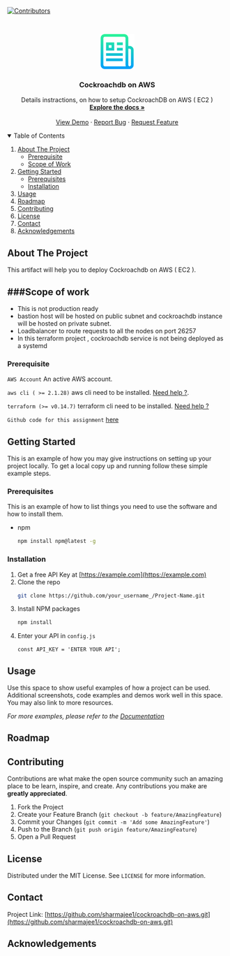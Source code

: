 <!--
*** Thanks for checking out the Best-README-Template. If you have a suggestion
*** that would make this better, please fork the repo and create a pull request
*** or simply open an issue with the tag "enhancement".
*** Thanks again! Now go create something AMAZING! :D
-->



<!-- PROJECT SHIELDS -->
<!--
*** I'm using markdown "reference style" links for readability.
*** Reference links are enclosed in brackets [ ] instead of parentheses ( ).
*** See the bottom of this document for the declaration of the reference variables
*** for contributors-url, forks-url, etc. This is an optional, concise syntax you may use.
*** https://www.markdownguide.org/basic-syntax/#reference-style-links
-->
[![Contributors][contributors-shield]][contributors-url]


<!-- PROJECT LOGO -->
<br />
<p align="center">
  <a href="https://github.com/sharmajee1/cockroachdb-on-aws.git">
    <img src="images/logo.png" alt="Logo" width="80" height="80">
  </a>

  <h3 align="center">Cockroachdb on AWS</h3>

  <p align="center">
    Details instractions, on how to setup CockroachDB on AWS ( EC2 )
    <br />
    <a href="https://github.com/sharmajee1/cockroachdb-on-aws.git"><strong>Explore the docs »</strong></a>
    <br />
    <br />
    <a href="https://github.com/sharmajee1/cockroachdb-on-aws.git">View Demo</a>
    ·
    <a href="https://github.com/sharmajee1/cockroachdb-on-aws.git/issues">Report Bug</a>
    ·
    <a href="https://github.com/sharmajee1/cockroachdb-on-aws.git/issues">Request Feature</a>
  </p>
</p>



<!-- TABLE OF CONTENTS -->
<details open="open">
  <summary>Table of Contents</summary>
  <ol>
    <li>
      <a href="#about-the-project">About The Project</a>
      <ul>
        <li><a href="#prerequisite">Prerequisite</a></li>
        <li><a href="#sow">Scope of Work</a></li>
      </ul>
    </li>
    <li>
      <a href="#getting-started">Getting Started</a>
      <ul>
        <li><a href="#prerequisites">Prerequisites</a></li>
        <li><a href="#installation">Installation</a></li>
      </ul>
    </li>
    <li><a href="#usage">Usage</a></li>
    <li><a href="#roadmap">Roadmap</a></li>
    <li><a href="#contributing">Contributing</a></li>
    <li><a href="#license">License</a></li>
    <li><a href="#contact">Contact</a></li>
    <li><a href="#acknowledgements">Acknowledgements</a></li>
  </ol>
</details>



<!-- ABOUT THE PROJECT -->
## About The Project

This artifact will help you to deploy Cockroachdb on AWS ( EC2 ).

###Scope of work
-------------
* This is not production ready
* bastion host will be hosted on public subnet and cockroachdb instance will be hosted on private subnet.
* Loadbalancer to route requests to all the nodes on port 26257
* In this terraform project , cockroachdb service is not being deployed as a systemd


### Prerequisite

`AWS Account` An active AWS account.

`aws cli ( >= 2.1.28)` aws cli need to be installed. [Need help ?](https://aws.amazon.com/cli/).

`terraform (>= v0.14.7)`  terraform cli need to be installed. [Need help ?](https://www.terraform.io/downloads.html)

`Github code for this assignment` [here](https://github.com/sharmajee1/cockroachdb-on-aws.git)


<!-- GETTING STARTED -->
## Getting Started

This is an example of how you may give instructions on setting up your project locally.
To get a local copy up and running follow these simple example steps.

### Prerequisites

This is an example of how to list things you need to use the software and how to install them.
* npm
  ```sh
  npm install npm@latest -g
  ```

### Installation

1. Get a free API Key at [https://example.com](https://example.com)
2. Clone the repo
   ```sh
   git clone https://github.com/your_username_/Project-Name.git
   ```
3. Install NPM packages
   ```sh
   npm install
   ```
4. Enter your API in `config.js`
   ```JS
   const API_KEY = 'ENTER YOUR API';
   ```



<!-- USAGE EXAMPLES -->
## Usage

Use this space to show useful examples of how a project can be used. Additional screenshots, code examples and demos work well in this space. You may also link to more resources.

_For more examples, please refer to the [Documentation](https://example.com)_



<!-- ROADMAP -->
## Roadmap


<!-- CONTRIBUTING -->
## Contributing

Contributions are what make the open source community such an amazing place to be learn, inspire, and create. Any contributions you make are **greatly appreciated**.

1. Fork the Project
2. Create your Feature Branch (`git checkout -b feature/AmazingFeature`)
3. Commit your Changes (`git commit -m 'Add some AmazingFeature'`)
4. Push to the Branch (`git push origin feature/AmazingFeature`)
5. Open a Pull Request



<!-- LICENSE -->
## License

Distributed under the MIT License. See `LICENSE` for more information.



<!-- CONTACT -->
## Contact

Project Link: [https://github.com/sharmajee1/cockroachdb-on-aws.git](https://github.com/sharmajee1/cockroachdb-on-aws.git)



<!-- ACKNOWLEDGEMENTS -->
## Acknowledgements

<!-- MARKDOWN LINKS & IMAGES -->
<!-- https://www.markdownguide.org/basic-syntax/#reference-style-links -->
[contributors-shield]: https://img.shields.io/github/contributors/othneildrew/Best-README-Template.svg?style=for-the-badge
[contributors-url]: https://github.com/sharmajee1/cockroachdb-on-aws/graphs/contributors
[forks-shield]: https://img.shields.io/github/forks/othneildrew/Best-README-Template.svg?style=for-the-badge
[forks-url]: https://github.com/sharmajee1/cockroachdb-on-aws/network/members
[product-screenshot]: images/screenshot.png

